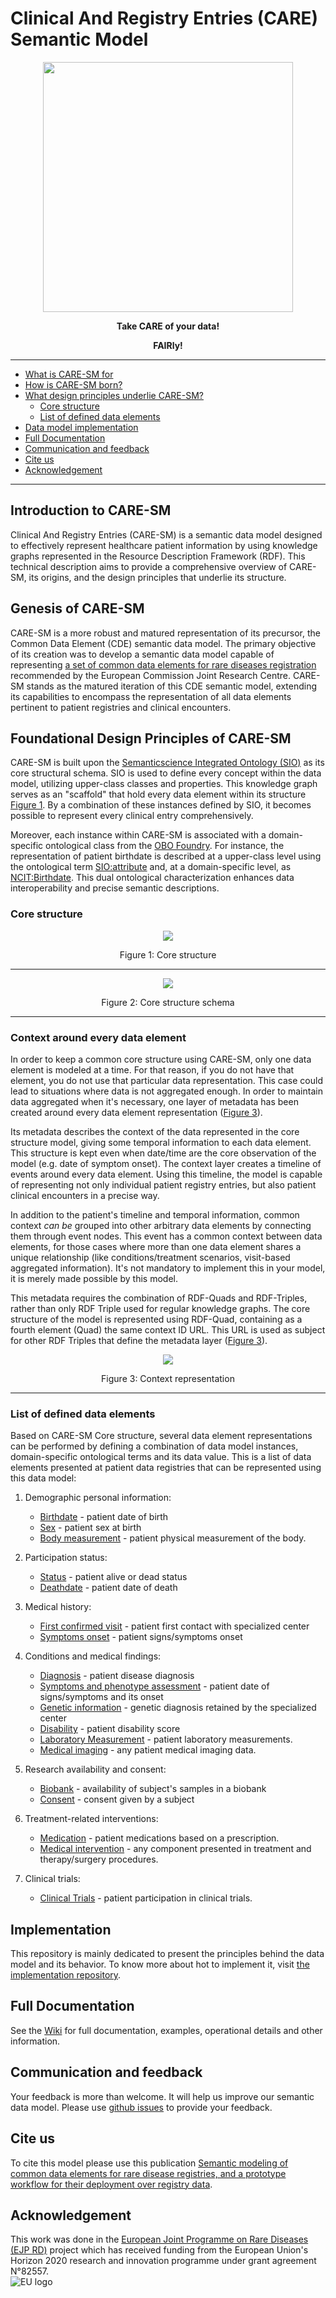# Clinical And Registry Entries (CARE) Semantic Model

<p align="center"> 
	<img src="https://raw.githubusercontent.com/CARE-SM/CARE-Semantic-Model/main/images/CARE-SM_logo.png"width="400" height="400"> 
<p align="center" > </p> 
<p align="center"><b>Take CARE of your data!</b></p>
<p align="center"><b>FAIRly!</b></p> 
<hr>

* [What is CARE-SM for](#introduction-to-care-sm)
* [How is CARE-SM born?](#genesis-of-care-sm)
* [What design principles underlie CARE-SM?](#foundational-design-principles-of-care-sm)
    * [Core structure](#core-structure)
    * [List of defined data elements](#list-of-defined-data-elements)
* [Data model implementation](#implementation)
* [Full Documentation](#full-documentation)
* [Communication and feedback](#communication-and-feedback)
* [Cite us](#cite-us)
* [Acknowledgement](#acknowledgement)

<hr>

## Introduction to CARE-SM

Clinical And Registry Entries (CARE-SM) is a semantic data model designed to effectively represent healthcare patient information by using knowledge graphs represented in the Resource Description Framework (RDF). This technical description aims to provide a comprehensive overview of CARE-SM, its origins, and the design principles that underlie its structure.

## Genesis of CARE-SM

CARE-SM is a more robust and matured representation of its precursor, the Common Data Element (CDE) semantic data model. The primary objective of its creation was to develop a semantic data model capable of representing [a set of common data elements for rare diseases registration](https://eu-rd-platform.jrc.ec.europa.eu/sites/default/files/CDS/EU_RD_Platform_CDS_Final.pdf) recommended by the European Commission Joint Research Centre. CARE-SM stands as the matured iteration of this CDE semantic model, extending its capabilities to encompass the representation of all data elements pertinent to patient registries and clinical encounters.

## Foundational Design Principles of CARE-SM

CARE-SM is built upon the [Semanticscience Integrated Ontology (SIO)](https://doi.org/10.1186/2041-1480-5-14) as its core structural schema. SIO is used to define every concept within the data model, utilizing upper-class classes and properties. This knowledge graph serves as an "scaffold" that hold every data element within its structure [Figure 1](#core-structure). By a combination of these instances defined by SIO, it becomes possible to represent every clinical entry comprehensively. 

Moreover, each instance within CARE-SM is associated with a domain-specific ontological class from the [OBO Foundry](http://obofoundry.org/). For instance, the representation of patient birthdate is described at a upper-class level using the ontological term [SIO:attribute](http://semanticscience.org/resource/SIO_000614) and, at a domain-specific level, as [NCIT:Birthdate](http://purl.obolibrary.org/obo/NCIT_C68615). This dual ontological characterization enhances data interoperability and  precise semantic descriptions.


### Core structure

<p align="center"> 
	<img src="https://raw.githubusercontent.com/CARE-SM/CARE-Semantic-Model/main/images/CARE-SM-Core.png"> 
<p align="center"> Figure 1: Core structure </p> 

<hr>
<p align="center"> 
	<img src="https://raw.githubusercontent.com/CARE-SM/CARE-Semantic-Model/main/images/CARE-SM-Schema.png"> 
<p align="center"> Figure 2: Core structure schema </p> 
<hr>


### Context around every data element

In order to keep a common core structure using CARE-SM, only one data element is modeled at a time. For that reason, if you do not have that element, you do not use that particular data representation. This case could lead to situations where data is not aggregated enough. In order to maintain data aggregated when it's necessary, one layer of metadata has been created around every data element representation ([Figure 3](#context-around-every-data-element)). 

Its metadata describes the context of the data represented in the core structure model, giving some temporal information to each data element. This structure is kept even when date/time are the core observation of the model (e.g. date of symptom onset). The context layer creates a timeline of events around every data element. Using this timeline, the model is capable of representing not only individual patient registry entries, but also patient clinical encounters in a precise way.

In addition to the patient's timeline and temporal information, common context _can be_ grouped into other arbitrary data elements by connecting them through event nodes. This event has a common context between data elements, for those cases where more than one data element shares a unique relationship (like conditions/treatment scenarios, visit-based aggregated information). It's not mandatory to implement this in your model, it is merely made possible by this model.

This metadata requires the combination of RDF-Quads and RDF-Triples, rather than only RDF Triple used for regular knowledge graphs. The core structure of the model is represented using RDF-Quad, containing as a fourth element (Quad) the same context ID URL. This URL is used as subject for other RDF Triples that define the metadata layer ([Figure 3](#context-around-every-data-element)).

<p align="center"> 
	<img src="https://raw.githubusercontent.com/CARE-SM/CARE-Semantic-Model/main/images/CARE-SM-Context.png"> 
<p align="center"> Figure 3: Context representation </p> 

<hr>


### List of defined data elements

Based on CARE-SM Core structure, several data element representations can be performed by defining a combination of data model instances, domain-specific ontological terms and its data value. This is a list of data elements presented at patient data registries that can be represented using this data model:

1. Demographic personal information:

    * [Birthdate](https://github.com/CARE-SM/CARE-Semantic-Model/wiki/CARE-SM-Birthdate) - patient date of birth
    * [Sex](https://github.com/CARE-SM/CARE-Semantic-Model/wiki/CARE-SM-Sex) -  patient sex at birth
    * [Body measurement](https://github.com/CARE-SM/CARE-Semantic-Model/wiki/CARE-SM-Body_measurement) - patient physical measurement of the body. 

2. Participation status:
    * [Status](https://github.com/CARE-SM/CARE-Semantic-Model/wiki/CARE-SM-Status) - patient alive or dead status
    * [Deathdate](https://github.com/CARE-SM/CARE-Semantic-Model/wiki/CARE-SM-Deathdate) -  patient date of death

3. Medical history:
    * [First confirmed visit](https://github.com/CARE-SM/CARE-Semantic-Model/wiki/CARE-SM-First_visit) - patient first contact with specialized center
    * [Symptoms onset](https://github.com/CARE-SM/CARE-Semantic-Model/wiki/CARE-SM-Symptoms_onset) - patient signs/symptoms onset

4. Conditions and medical findings:
    * [Diagnosis](https://github.com/CARE-SM/CARE-Semantic-Model/wiki/CARE-SM-Diagnosis) - patient disease diagnosis
    * [Symptoms and phenotype assessment](https://github.com/CARE-SM/CARE-Semantic-Model/wiki/CARE-SM-Symptoms) -  patient date of signs/symptoms and its onset
    * [Genetic information](https://github.com/CARE-SM/CARE-Semantic-Model/wiki/CARE-SM-Genotype) -  genetic diagnosis retained by the specialized center
    * [Disability](https://github.com/CARE-SM/CARE-Semantic-Model/wiki/CARE-SM-Disability) - patient disability score
    * [Laboratory Measurement](https://github.com/CARE-SM/CARE-Semantic-Model/wiki/CARE-SM-Laboratory) - patient laboratory measurements.
    * [Medical imaging](https://github.com/CARE-SM/CARE-Semantic-Model/wiki/CARE-SM-Imaging) -  any patient medical imaging data.

5. Research availability and consent:
    * [Biobank](https://github.com/CARE-SM/CARE-Semantic-Model/wiki/CARE-SM-Biobank) - availability of subject's samples in a biobank
    * [Consent](https://github.com/CARE-SM/CARE-Semantic-Model/wiki/CARE-SM-Consent) -  consent given by a subject

6. Treatment-related interventions:
    * [Medication](https://github.com/CARE-SM/CARE-Semantic-Model/wiki/CARE-SM-Medication) - patient medications based on a prescription.
    * [Medical intervention](https://github.com/CARE-SM/CARE-Semantic-Model/wiki/CARE-SM-Intervention) -  any component presented in treatment and therapy/surgery procedures.

7. Clinical trials:
    * [Clinical Trials](https://github.com/CARE-SM/CARE-Semantic-Model/wiki/CARE-SM-Clinical_trials) -  patient participation in clinical trials.


## Implementation

This repository is mainly dedicated to present the principles behind the data model and its behavior. To know more about hot to implement it, visit [the implementation repository](https://github.com/CARE-SM/CARE-SM-Implementation).


## Full Documentation
See the [Wiki](https://github.com/CARE-SM/CARE-Semantic-Model/wiki) for full documentation, examples, operational details and other information.

## Communication and feedback
Your feedback is more than welcome. It will help us improve our semantic data model. Please use [github issues](https://github.com/CARE-SM/CARE-Semantic-Model/issues) to provide your feedback.


## Cite us
To cite this model please use this publication [Semantic modeling of common data elements for rare disease registries, and a prototype workflow for their deployment over registry data](https://doi.org/10.1186/s13326-022-00264-6).


## Acknowledgement
This work was done in the [European Joint Programme on Rare Diseases (EJP RD)](https://www.ejprarediseases.org/) project which has received funding from the European Union's Horizon 2020 research and innovation programme under grant agreement N°82557.  
![EU logo](https://github.com/ejp-rd-vp/smart-guidance/blob/main/images/eu-flag.png?raw=true)  


